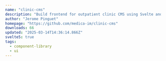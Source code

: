 ```yaml
---
name: "clinic-cms"
description: "Build frontend for outpatient clinic CMS using Svelte and Skeleton UI."
author: "Jerome Pinguet"
homepage: "https://github.com/medica-im/clinic-cms"
downloads: 66
updated: "2025-03-14T14:36:14.866Z"
svelte5: true
tags: 
  - component-library
  - ui
---
```

